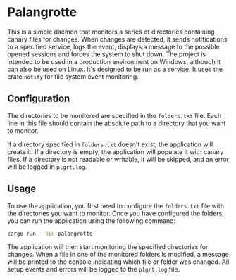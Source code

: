 # Palangrotte

This is a simple daemon that monitors a series of directories containing canary files for changes. When changes are detected, it sends notifications to a specified service, logs the event, displays a message to the possible opened sessions and forces the system to shut down.
The project is intended to be used in a production environment on Windows, although it can also be used on Linux. It's designed to be run as a service.
It uses the crate `notify` for file system event monitoring.

## Configuration

The directories to be monitored are specified in the `folders.txt` file. Each line in this file should contain the absolute path to a directory that you want to monitor.

If a directory specified in `folders.txt` doesn't exist, the application will create it.
If a directory is empty, the application will populate it with canary files.
If a directory is not readable or writable, it will be skipped, and an error will be logged in `plgrt.log`.

## Usage

To use the application, you first need to configure the `folders.txt` file with the directories you want to monitor. Once you have configured the folders, you can run the application using the following command:

```bash
cargo run --bin palangrotte
```

The application will then start monitoring the specified directories for changes. When a file in one of the monitored folders is modified, a message will be printed to the console indicating which file or folder was changed. All setup events and errors will be logged to the `plgrt.log` file.
